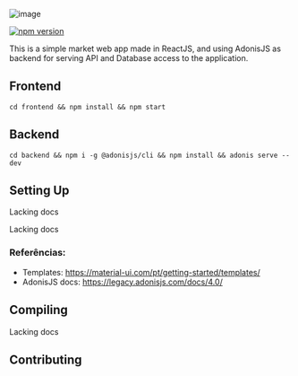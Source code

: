 ![image](https://user-images.githubusercontent.com/11836843/120481243-4c6a4900-c386-11eb-8535-af77f5c7229b.png)

[![npm version](https://img.shields.io/npm/v/admin-lte/latest.svg)](https://www.npmjs.com/package/admin-lte)

This is a simple market web app made in ReactJS, and using AdonisJS as backend for serving API and Database access to the application.

## Frontend

`cd frontend && npm install && npm start`

## Backend

`cd backend && npm i -g @adonisjs/cli && npm install && adonis serve --dev`

## Setting Up

Lacking docs

Lacking docs

### Referências:

- Templates: https://material-ui.com/pt/getting-started/templates/
- AdonisJS docs: https://legacy.adonisjs.com/docs/4.0/

## Compiling

Lacking docs

## Contributing
